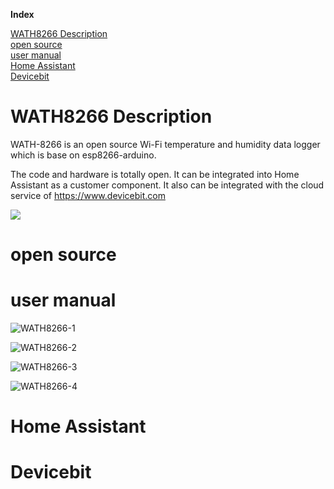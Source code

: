 <a name="index">**Index**</a>

<a href="#0">WATH8266 Description</a>  
<a href="#1">open source</a>  
<a href="#2">user manual</a>  
<a href="#3">Home Assistant</a>  
<a href="#4">Devicebit</a>  


# <a name="0">WATH8266 Description</a>

WATH-8266 is an open source Wi-Fi  temperature and humidity data logger which is base on esp8266-arduino. 

The code and hardware is totally open.
It can be integrated into Home Assistant as a customer component.
It also can be integrated with the cloud service of  https://www.devicebit.com

![](https://leweidoc.oss-cn-hangzhou.aliyuncs.com/lewei50/img/eMonitor-20181103-L1.jpg)



# <a name="1">open source</a>





# <a name="2">user manual</a>

![WATH8266-1](https://leweidoc.oss-cn-hangzhou.aliyuncs.com/lewei50/img/iammeter/tmpliu/tmpWATH8266-1.jpg)

![WATH8266-2](https://leweidoc.oss-cn-hangzhou.aliyuncs.com/lewei50/img/iammeter/tmpliu/tmpWATH8266-2.jpg)

![WATH8266-3](https://leweidoc.oss-cn-hangzhou.aliyuncs.com/lewei50/img/iammeter/tmpliu/tmpWATH8266-3.jpg)

![WATH8266-4](https://leweidoc.oss-cn-hangzhou.aliyuncs.com/lewei50/img/iammeter/tmpliu/tmpWATH8266-4.jpg)



# <a name="3">Home Assistant</a>



# <a name="4">Devicebit</a>

 